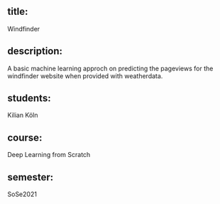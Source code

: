 
## title:
Windfinder
## description: 
A basic machine learning approch on predicting the pageviews for the windfinder website when provided with weatherdata. 
## students:
Kilian Köln
## course:
Deep Learning from Scratch
## semester:
SoSe2021
